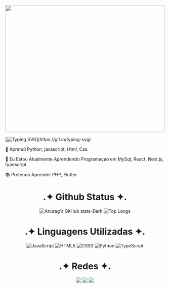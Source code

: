 
       
<img src="https://www.itl.cat/pngfile/big/4-43065_anime-wallpaper-gif-1080p.jpg" style=" border: none ; width: 100%; height: 400px;"/>
      

[![Typing SVG](https://readme-typing-svg.demolab.com?font=Arial&weight=900&size=35&pause=3000&color=FFFFFF&center=true&vCenter=true&random=true&repeat=false&width=1050&lines=.%E2%9C%A6+Seja+Bem-Vindo+%E2%9C%A6.;.%E2%9C%A6+Bruno+Henrique+%E2%9C%A6.)](https://git.io/typing-svg)
<div>
  <p>📗 Aprendi Python, javascript, Html, Css.</p>
  <p>📖 Eu Estou Atualmente Aprendendo Programaçao em MySql, React, Next.js, typescript</p>
  <p>📚 Pretendo Aprender PHP, Flutter</p>
</div>


<div align="center">
<h1>.✦ Github Status ✦.</h1>
 <div aligh="center">
    
  ![Anurag's GitHub stats-Dark](https://github-readme-stats.vercel.app/api?username=BrunoH4ds&show_icons=false&theme=dark#gh-light-mode-only)
  ![Top Langs](https://github-readme-stats.vercel.app/api/top-langs/?username=BrunoH4ds&hide_progress=true&theme=dark)
    
 </div>
</div>
<div align="center">
  <h1>.✦ Linguagens Utilizadas ✦.</h1>
  
![JavaScript](https://img.shields.io/badge/JavaScript-ffffff?style=for-the-badge&logo=javascript&logoColor=black)
![HTML5](https://img.shields.io/badge/HTML5-ffffff?style=for-the-badge&logo=html5&logoColor=black)
![CSS3](https://img.shields.io/badge/CSS3-ffffff?style=for-the-badge&logo=css3&logoColor=black)
![Python](https://img.shields.io/badge/python-ffffff?style=for-the-badge&logo=python&logoColor=black)
![TypeScript](https://img.shields.io/badge/TypeScript-ffffff?style=for-the-badge&logo=TypeScript&logoColor=black)

</div>
  


<div align="center">
  <h1>.✦ Redes ✦.</h1>
  <a href="https://www.instagram.com/bruno_h4ds/" target="_blank"><img src="https://img.shields.io/badge/-Instagram-ffffff?style=for-the-badge&logo=instagram&logoColor=black" target="_blank"></a>
  <a href="https://www.linkedin.com/in/bruno-hads/" target="_blank"><img src="https://img.shields.io/badge/-LinkedIn-ffffff?style=for-the-badge&logo=linkedin&logoColor=black" target="_blank"></a>
  <a href="https://github.com/BrunoH4ds" target="_blank"><img src="https://img.shields.io/badge/GitHub-ffffff?style=for-the-badge&logo=github&logoColor=black" target="_blank"></a> 
  
</div>

